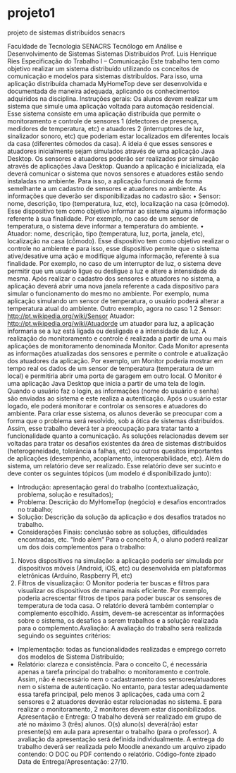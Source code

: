 # projeto1 
projeto de sistemas distribuidos senacrs


Faculdade de Tecnologia SENACRS
Tecnólogo em Análise e Desenvolvimento de Sistemas
Sistemas Distribuídos
Prof. Luis Henrique Ries
Especificação do Trabalho I – Comunicação
Este trabalho tem como objetivo realizar um sistema distribuído utilizando os conceitos
de comunicação e modelos para sistemas distribuídos. Para isso, uma aplicação
distribuída chamada MyHomeTop deve ser desenvolvida e documentada de maneira
adequada, aplicando os conhecimentos adquiridos na disciplina.
Instruções gerais:
Os alunos devem realizar um sistema que simule uma aplicação voltada para automação
residencial. Esse sistema consiste em uma aplicação distribuída que permite o
monitoramento e controle de sensores 1 (detectores de presença, medidores de
temperatura, etc) e atuadores 2 (interruptores de luz, sinalizador sonoro, etc) que
poderiam estar localizados em diferentes locais da casa (diferentes cômodos da casa). A
ideia é que esses sensores e atuadores inicialmente sejam simulados através de uma
aplicação Java Desktop.
Os sensores e atuadores poderão ser realizados por simulação através de aplicações Java
Desktop. Quando a aplicação é inicializada, ela deverá comunicar o sistema que novos
sensores e atuadores estão sendo instaladas no ambiente. Para isso, a aplicação
funcionará de forma semelhante a um cadastro de sensores e atuadores no ambiente. As
informações que deverão ser disponibilizadas no cadastro são:
•
Sensor: nome, descrição, tipo (temperatura, luz, etc), localização na casa
(cômodo). Esse dispositivo tem como objetivo informar ao sistema alguma
informação referente à sua finalidade. Por exemplo, no caso de um sensor de
temperatura, o sistema deve informar a temperatura do ambiente.
•
Atuador: nome, descrição, tipo (temperatura, luz, porta, janela, etc), localização
na casa (cômodo). Esse dispositivo tem como objetivo realizar o controle no
ambiente e para isso, esse dispositivo permite que o sistema ative/desative uma
ação e modifique alguma informação, referente à sua finalidade. Por exemplo,
no caso de um interruptor de luz, o sistema deve permitir que um usuário ligue
ou desligue a luz e altere a intensidade da mesma.
Após realizar o cadastro dos sensores e atuadores no sistema, a aplicação deverá abrir
uma nova janela referente a cada dispositivo para simular o funcionamento do mesmo
no ambiente. Por exemplo, numa aplicação simulando um sensor de temperatura, o
usuário poderá alterar a temperatura atual do ambiente. Outro exemplo, agora no caso
1
2
Sensor: http://pt.wikipedia.org/wiki/Sensor
Atuador: http://pt.wikipedia.org/wiki/Atuadorde um atuador para luz, a aplicação informaria se a luz está ligada ou desligada e a
intensidade da luz.
A realização do monitoramento e controle é realizada a partir de uma ou mais
aplicações de monitoramento denominada Monitor. Cada Monitor apresenta as
informações atualizadas dos sensores e permite o controle e atualização dos atuadores
da aplicação. Por exemplo, um Monitor poderia mostrar em tempo real os dados de um
sensor de temperatura (temperatura de um local) e permitiria abrir uma porta de
garagem em outro local.
O Monitor é uma aplicação Java Desktop que inicia a partir de uma tela de login.
Quando o usuário faz o login, as informações (nome do usuário e senha) são enviadas
ao sistema e este realiza a autenticação. Após o usuário estar logado, ele poderá
monitorar e controlar os sensores e atuadores do ambiente.
Para criar esse sistema, os alunos deverão se preocupar com a forma que o problema
será resolvido, sob a ótica de sistemas distribuídos. Assim, esse trabalho deverá ter a
preocupação para tratar tanto a funcionalidade quanto a comunicação. As soluções
relacionadas devem ser voltadas para tratar os desafios existentes da área de sistemas
distribuídos (heterogeneidade, tolerância a falhas, etc) ou outros quesitos importantes de
aplicações (desempenho, acoplamento, interoperabilidade, etc).
Além do sistema, um relatório deve ser realizado. Esse relatório deve ser sucinto e deve
conter os seguintes tópicos (um modelo é disponibilizado junto):
- Introdução: apresentação geral do trabalho (contextualização, problema, solução e
resultados);
- Problema: Descrição do MyHomeTop (negócio) e desafios encontrados no trabalho;
- Solução: Descrição da solução da aplicação e dos desafios tratados no trabalho.
- Considerações Finais: conclusão sobre as soluções, dificuldades encontradas, etc.
“Indo além”
Para o conceito A, o aluno poderá realizar um dos dois complementos para o trabalho:
1. Novos dispositivos na simulação: a aplicação poderia ser simulada por
dispositivos móveis (Android, iOS, etc) ou desenvolvida em plataformas
eletrônicas (Arduíno, Raspberry PI, etc)
2. Filtros de visualização: O Monitor poderia ter buscas e filtros para visualizar os
dispositivos de maneira mais eficiente. Por exemplo, poderia acrescentar filtros
de tipos para poder buscar os sensores de temperatura de toda casa.
O relatório deverá também contemplar o complemento escolhido. Assim, devem-se
acrescentar as informações sobre o sistema, os desafios a serem trabalhos e a solução
realizada para o complemento.Avaliação:
A avaliação do trabalho será realizada seguindo os seguintes critérios:
- Implementação: todas as funcionalidades realizadas e emprego correto dos modelos de
Sistema Distribuído;
- Relatório: clareza e consistência.
Para o conceito C, é necessária apenas a tarefa principal do trabalho: o monitoramento e
controle. Assim, não é necessário nem o cadastramento dos sensores/atuadores nem o
sistema de autenticação. No entanto, para testar adequadamente essa tarefa principal,
pelo menos 3 aplicações, cada uma com 2 sensores e 2 atuadores deverão estar
relacionadas no sistema. E para realizar o monitoramento, 2 monitores devem estar
disponibilizados.
Apresentação e Entrega:
O trabalho deverá ser realizado em grupo de até no máximo 3 (três) alunos. O(s)
aluno(s) deverá(rão) estar presente(s) em aula para apresentar o trabalho (para o
professor). A avaliação da apresentação será definida individualmente. A entrega do
trabalho deverá ser realizada pelo Moodle anexando um arquivo zipado contendo:
O DOC ou PDF contendo o relatório.
Código-fonte zipado
Data de Entrega/Apresentação: 27/10.

